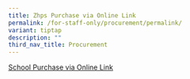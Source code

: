 ```yaml
---
title: Zhps Purchase via Online Link
permalink: /for-staff-only/procurement/permalink/
variant: tiptap
description: ""
third_nav_title: Procurement
---
```

<p><a href="https://go.gov.sg/zhps-request-for-online-purchase" rel="noopener noreferrer nofollow" target="_blank">School Purchase via Online Link</a>
</p>